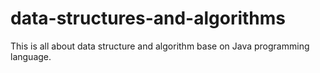 # data-structures-and-algorithms
This is all about data structure and algorithm base on Java programming language.
